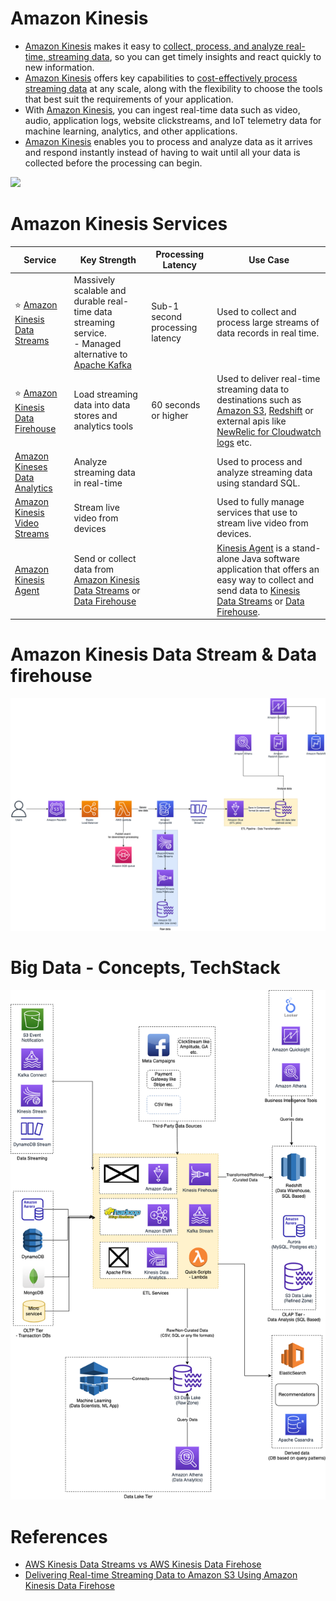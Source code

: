 # Amazon Kinesis
- [Amazon Kinesis](https://aws.amazon.com/kinesis/) makes it easy to [collect, process, and analyze real-time, streaming data](../../../../../1_HLDDesignComponents/5_BigDataComponents/ETLServices/StreamProcessing/Readme.md), so you can get timely insights and react quickly to new information.
- [Amazon Kinesis]() offers key capabilities to [cost-effectively process streaming data](../../../../../1_HLDDesignComponents/5_BigDataComponents/ETLServices/StreamProcessing/Readme.md) at any scale, along with the flexibility to choose the tools that best suit the requirements of your application. 
- With [Amazon Kinesis](), you can ingest real-time data such as video, audio, application logs, website clickstreams, and IoT telemetry data for machine learning, analytics, and other applications. 
- [Amazon Kinesis]() enables you to process and analyze data as it arrives and respond instantly instead of having to wait until all your data is collected before the processing can begin.

![](https://k21academy.com/wp-content/uploads/2020/12/2020-12-12-13_15_47-AWS-Certified-Solutions-Architect-Slides-v3.5.pdf-Personal-Microsoft%E2%80%8B-Edge.png)

# Amazon Kinesis Services

| Service                                                                                               | Key Strength                                                                                                                                                                        | Processing Latency              | Use Case                                                                                                                                                                                                                                                                                                                                              |
|-------------------------------------------------------------------------------------------------------|-------------------------------------------------------------------------------------------------------------------------------------------------------------------------------------|---------------------------------|-------------------------------------------------------------------------------------------------------------------------------------------------------------------------------------------------------------------------------------------------------------------------------------------------------------------------------------------------------|
| :star: [Amazon Kinesis Data Streams](../../../../5_MessageBrokerServices/AmazonKinesisDataStreams.md) | Massively scalable and durable real-time data streaming service.<br/>- Managed alternative to [Apache Kafka](../../../../../1_HLDDesignComponents/4_MessageBrokers/Kafka/Readme.md) | Sub-1 second processing latency | Used to collect and process large streams of data records in real time.                                                                                                                                                                                                                                                                               |
| :star: [Amazon Kinesis Data Firehouse](AmazonKinesisDataFirehouse.md)                                 | Load streaming data into data stores and analytics tools                                                                                                                            | 60 seconds or higher            | Used to deliver real-time streaming data to destinations such as [Amazon S3](../../../../7_StorageServices/3_ObjectStorageS3/Readme.md), [Redshift](../../../StorageDBs/DataWarehouse/AmazonRedshift.md) or external apis like [NewRelic for Cloudwatch logs](https://docs.aws.amazon.com/AmazonCloudWatch/latest/logs/SubscriptionFilters.html) etc. |
| [Amazon Kineses Data Analytics](../../../DataAnalytics/AmazonKinesisDataAnalytics.md)                 | Analyze streaming data in real-time                                                                                                                                                 |                                 | Used to process and analyze streaming data using standard SQL.                                                                                                                                                                                                                                                                                        |
| [Amazon Kinesis Video Streams](https://aws.amazon.com/kinesis/video-streams)                          | Stream live video from devices                                                                                                                                                      |                                 | Used to fully manage services that use to stream live video from devices.                                                                                                                                                                                                                                                                             |
| [Amazon Kinesis Agent](https://docs.aws.amazon.com/streams/latest/dev/writing-with-agents.html)       | Send or collect data from [Amazon Kinesis Data Streams](../../../../5_MessageBrokerServices/AmazonKinesisDataStreams.md) or [Data Firehouse](AmazonKinesisDataFirehouse.md)         |                                 | [Kinesis Agent](https://docs.aws.amazon.com/streams/latest/dev/writing-with-agents.html) is a stand-alone Java software application that offers an easy way to collect and send data to [Kinesis Data Streams](../../../../5_MessageBrokerServices/AmazonKinesisDataStreams.md) or [Data Firehouse](AmazonKinesisDataFirehouse.md).                   |

# Amazon Kinesis Data Stream & Data firehouse

![](../../../../../3_HLDDesignProblems/AWSStreamProcessingUsingGlueAndS3/assets/AWS-Stream-Processing-Using-Glue-&-S3.png)

# Big Data - Concepts, TechStack

![](../../../../../1_HLDDesignComponents/5_BigDataComponents/assets/BigData-ETL-OLTP-OLAP-DataLake.png)

# References
- [AWS Kinesis Data Streams vs AWS Kinesis Data Firehose](https://www.whizlabs.com/blog/aws-kinesis-data-streams-vs-aws-kinesis-data-firehose/)
- [Delivering Real-time Streaming Data to Amazon S3 Using Amazon Kinesis Data Firehose](https://towardsdatascience.com/delivering-real-time-streaming-data-to-amazon-s3-using-amazon-kinesis-data-firehose-2cda5c4d1efe)